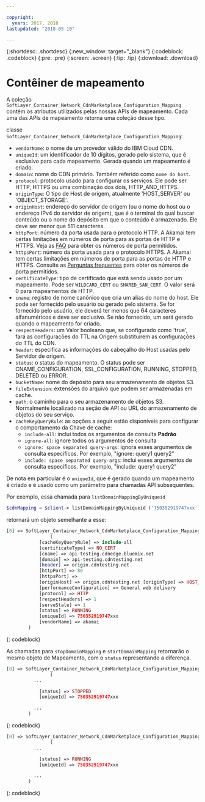 ```yaml
---

copyright:
  years: 2017, 2018
lastupdated: "2018-05-10"

---
```


{:shortdesc: .shortdesc}
{:new_window: target="_blank"}
{:codeblock: .codeblock}
{:pre: .pre}
{:screen: .screen}
{:tip: .tip}
{:download: .download}  

# Contêiner de mapeamento  
A coleção `SoftLayer_Container_Network_CdnMarketplace_Configuration_Mapping` contém os atributos
utilizados pelas nossas APIs de mapeamento. Cada uma das APIs de mapeamento retorna uma coleção desse tipo.

classe `SoftLayer_Container_Network_CdnMarketplace_Configuration_Mapping`:

* `vendorName`: o nome de um provedor válido do IBM Cloud CDN.
* `uniqueId`: um identificador de 10 dígitos, gerado pelo sistema, que é exclusivo para cada mapeamento. Gerada quando um mapeamento é criado.
* `domain`: nome do CDN primário. Também referido como `nome do host`.
* `protocol`: protocolo usado para configurar os serviços. Ele pode ser HTTP, HTTPS ou uma combinação dos
dois, HTTP_AND_HTTPS.
* `originType`: O tipo de Host de origem, atualmente 'HOST_SERVER' ou 'OBJECT_STORAGE'.
* `originHost`: endereço do servidor de origem (ou o nome do host ou o endereço IPv4 do servidor de origem),
que é o terminal do qual buscar conteúdo ou o nome do depósito em que o conteúdo é armazenado. Ele deve ser menor que 511 caracteres.
* `httpPort`: número da porta usada para o protocolo HTTP. A Akamai tem certas limitações em números de porta para as portas de HTTP e HTTPS. Veja as [FAQ](faq.html#are-there-any-restrictions-on-what-http-and-https-port-numbers-are-allowed-for-akamai-) para obter os números de porta permitidos.
* `httpsPort`: número da porta usada para o protocolo HTTPS. A Akamai tem certas limitações em números de porta para as portas de HTTP e HTTPS. Consulte as [Perguntas frequentes](faq.html#are-there-any-restrictions-on-what-http-and-https-port-numbers-are-allowed-for-akamai-) para obter os números de porta permitidos.
* `certificateType`: tipo de certificado que está sendo usado por um mapeamento. Pode ser `WILDCARD_CERT` ou `SHARED_SAN_CERT`. O valor
será 0 para mapeamentos de HTTP.
* `cname`: registro de nome canônico que cria um alias do nome do host. Ele pode ser fornecido pelo usuário ou gerado pelo sistema. Se for fornecido pelo usuário, ele deverá ter menos que 64 caracteres alfanuméricos e deve ser exclusivo. Se não fornecido, um será gerado quando o mapeamento for criado.
* `respectHeaders`: um Valor booleano que, se configurado como 'true', fará as configurações do TTL na Origem substituírem as configurações do TTL do CDN.
* `header`: especifica as informações do cabeçalho do Host usadas pelo Servidor de origem.
* `status`: o status do mapeamento. O status pode ser CNAME_CONFIGURATION, SSL_CONFIGURATION, RUNNING, STOPPED, DELETED ou ERROR.
* `bucketName`: nome do depósito para seu armazenamento de objetos S3.
* `fileExtension`: extensões do arquivo que podem ser armazenadas em cache.
* `path`: o caminho para o seu armazenamento de objetos S3. Normalmente localizado na seção de API ou URL do armazenamento de objetos do seu serviço.
* `cacheKeyQueryRule`: as opções a seguir estão disponíveis para configurar o comportamento da Chave de cache:
  * `include-all`: inclui todos os argumentos de consulta **Padrão**
  * `ignore-all`: ignore todos os argumentos de consulta
  * `ignore: space separated query-args`: ignora esses argumentos de consulta específicos. Por exemplo, "ignore: query1 query2"
  * `include: space separated query-args`: inclui esses argumentos de consulta específicos. Por exemplo, "include: query1 query2"

De nota em particular é o `uniqueId`, que é gerado quando um mapeamento é criado e é usado como um parâmetro
para chamadas API subsequentes.

Por exemplo, essa chamada para `listDomainMappingByUniqueid`  
```php  
$cdnMapping = $client-> listDomainMappingByUniqueid ('750352919747xxx');  
```

retornará um objeto semelhante a esse:

```php  
[0] => SoftLayer_Container_Network_CdnMarketplace_Configuration_Mapping Object
                (
            [cacheKeyQueryRule] => include-all
            [certificateType] => NO_CERT
            [cname] => api-testing.cdnedge.bluemix.net
            [domain] => api-testing.cdntesting.net
            [header] => origin.cdntesting.net
            [httpPort] => 80
            [httpsPort] =>
            [originHost] => origin.cdntesting.net [originType] => HOST_SERVER [path] => /media/
            [performanceConfiguration] => General web delivery
            [protocol] => HTTP
            [respectHeaders] => 1
            [serveStale] => 1
            [status] => RUNNING
            [uniqueId] => 750352919747xxx
            [vendorName] => akamai
        )

```
{: codeblock}

As chamadas para `stopDomainMapping` e `startDomainMapping`
retornarão o mesmo objeto de Mapeamento, com o `status` representando a diferença.

```php  
[0] => SoftLayer_Container_Network_CdnMarketplace_Configuration_Mapping Object
                (
          ...

            [status] => STOPPED
            [uniqueId] => 750352919747xxx

          ...
        )

```
{: codeblock}

```php  
[0] => SoftLayer_Container_Network_CdnMarketplace_Configuration_Mapping Object
                (
          ...

            [status] => RUNNING
            [uniqueId] => 750352919747xxx

          ...
        )

```
{: codeblock}
